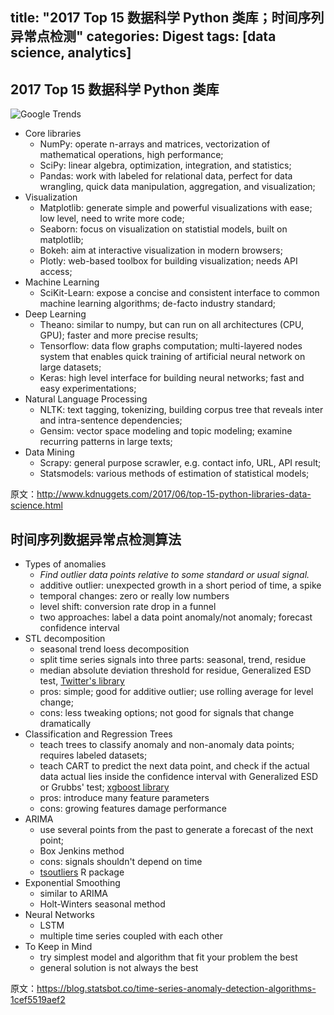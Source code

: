 title: "2017 Top 15 数据科学 Python 类库；时间序列异常点检测"
categories: Digest
tags: [data science, analytics]
---

## 2017 Top 15 数据科学 Python 类库

![Google Trends](https://cdn-images-1.medium.com/max/800/0*9pG2IJUPXSFZh-J0.png)

* Core libraries
  * NumPy: operate n-arrays and matrices, vectorization of mathematical operations, high performance;
  * SciPy: linear algebra, optimization, integration, and statistics;
  * Pandas: work with labeled for relational data, perfect for data wrangling, quick data manipulation, aggregation, and visualization;
* Visualization
  * Matplotlib: generate simple and powerful visualizations with ease; low level, need to write more code;
  * Seaborn: focus on visualization on statistial models, built on matplotlib;
  * Bokeh: aim at interactive visualization in modern browsers;
  * Plotly: web-based toolbox for building visualization; needs API access;
* Machine Learning
  * SciKit-Learn: expose a concise and consistent interface to common machine learning algorithms; de-facto industry standard;
* Deep Learning
  * Theano: similar to numpy, but can run on all architectures (CPU, GPU); faster and more precise results;
  * Tensorflow: data flow graphs computation; multi-layered nodes system that enables quick training of artificial neural network on large datasets;
  * Keras: high level interface for building neural networks; fast and easy experimentations;
* Natural Language Processing
  * NLTK: text tagging, tokenizing, building corpus tree that reveals inter and intra-sentence dependencies;
  * Gensim: vector space modeling and topic modeling; examine recurring patterns in large texts;
* Data Mining
  * Scrapy: general purpose scrawler, e.g. contact info, URL, API result;
  * Statsmodels: various methods of estimation of statistical models;

原文：http://www.kdnuggets.com/2017/06/top-15-python-libraries-data-science.html

<!-- more -->

## 时间序列数据异常点检测算法

* Types of anomalies
  * *Find outlier data points relative to some standard or usual signal.*
  * additive outlier: unexpected growth in a short period of time, a spike
  * temporal changes: zero or really low numbers
  * level shift: conversion rate drop in a funnel
  * two approaches: label a data point anomaly/not anomaly; forecast confidence interval
* STL decomposition
  * seasonal trend loess decomposition
  * split time series signals into three parts: seasonal, trend, residue
  * median absolute deviation threshold for residue, Generalized ESD test, [Twitter's library](https://github.com/twitter/AnomalyDetection)
  * pros: simple; good for additive outlier; use rolling average for level change;
  * cons: less tweaking options; not good for signals that change dramatically
* Classification and Regression Trees
  * teach trees to classify anomaly and non-anomaly data points; requires labeled datasets;
  * teach CART to predict the next data point, and check if the actual data actual lies inside the confidence interval with Generalized ESD or Grubbs' test; [xgboost library](https://github.com/dmlc/xgboost)
  * pros: introduce many feature parameters
  * cons: growing features damage performance
* ARIMA
  * use several points from the past to generate a forecast of the next point;
  * Box Jenkins method
  * cons: signals shouldn't depend on time
  * [tsoutliers](https://cran.r-project.org/web/packages/tsoutliers/tsoutliers.pdf) R package
* Exponential Smoothing
  * similar to ARIMA
  * Holt-Winters seasonal method
* Neural Networks
  * LSTM
  * multiple time series coupled with each other
* To Keep in Mind
  * try simplest model and algorithm that fit your problem the best
  * general solution is not always the best

原文：https://blog.statsbot.co/time-series-anomaly-detection-algorithms-1cef5519aef2
